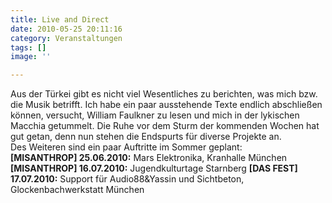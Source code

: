 ```yaml
---
title: Live and Direct
date: 2010-05-25 20:11:16
category: Veranstaltungen
tags: []
image: ''

---
```


Aus der Türkei gibt es nicht viel Wesentliches zu berichten, was mich bzw. die Musik betrifft. Ich habe ein paar ausstehende Texte endlich abschließen können, versucht, William Faulkner zu lesen und mich in der lykischen Macchia getummelt. Die Ruhe vor dem Sturm der kommenden Wochen hat gut getan, denn nun stehen die Endspurts für diverse Projekte an.  
Des Weiteren sind ein paar Auftritte im Sommer geplant:  
**[MISANTHROP] 25.06.2010:** Mars Elektronika, Kranhalle München
**[MISANTHROP] 16.07.2010:** Jugendkulturtage Starnberg
**[DAS FEST] 17.07.2010:** Support für Audio88&Yassin und Sichtbeton, Glockenbachwerkstatt München
